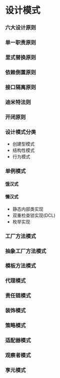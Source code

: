 # 设计模式

### 六大设计原则

### 单一职责原则

### 里式替换原则

### 依赖倒置原则

### 接口隔离原则

### 迪米特法则

### 开闭原则


### 设计模式分类
* 创建型模式
* 结构性模式
* 行为模式

### 单例模式
#### 饿汉式
#### 懒汉式
 * 静态内部类实现
 * 双重检查锁实现(DCL)
 * 枚举实现
### 工厂方法模式
### 抽象工厂方法模式
### 模板方法模式
### 代理模式
### 责任链模式
### 装饰模式
### 策略模式
### 适配器模式
### 观察者模式
### 享元模式